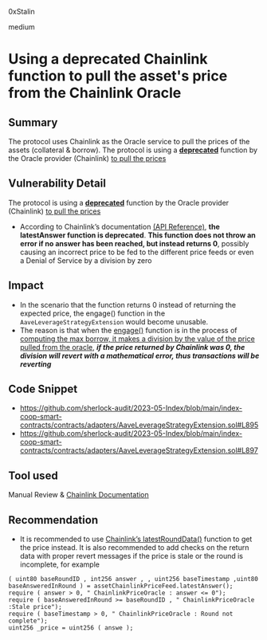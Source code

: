 0xStalin

medium

# Using a deprecated Chainlink function to pull the asset's price from the Chainlink Oracle

## Summary
The protocol uses Chainlink as the Oracle service to pull the prices of the assets (collateral & borrow).
The protocol is using a [**deprecated**](https://docs.chain.link/data-feeds/api-reference#latestanswer) function by the Oracle provider (Chainlink) [to pull the prices](https://github.com/sherlock-audit/2023-05-Index/blob/main/index-coop-smart-contracts/contracts/adapters/AaveLeverageStrategyExtension.sol#L895-L898)

## Vulnerability Detail
The protocol is using a [**deprecated**](https://docs.chain.link/data-feeds/api-reference#latestanswer) function by the Oracle provider (Chainlink) [to pull the prices](https://github.com/sherlock-audit/2023-05-Index/blob/main/index-coop-smart-contracts/contracts/adapters/AaveLeverageStrategyExtension.sol#L895-L898)

- According to Chainlink’s documentation [(API Reference)](https://docs.chain.link/data-feeds/api-reference), **the latestAnswer function is deprecated**. **This function does not throw an error if no answer has been reached, but instead returns 0**, possibly causing an incorrect price to be fed to the different price feeds or even a Denial of Service by a division by zero


## Impact
- In the scenario that the function returns 0 instead of returning the expected price, the engage() function in the `AaveLeverageStrategyExtension` would become unusable.
- The reason is that when the [engage()](https://github.com/sherlock-audit/2023-05-Index/blob/main/index-coop-smart-contracts/contracts/adapters/AaveLeverageStrategyExtension.sol#L256-L292) function is in the process of [computing the max borrow, it makes a division by the value of the price pulled from the oracle](https://github.com/sherlock-audit/2023-05-Index/blob/main/index-coop-smart-contracts/contracts/adapters/AaveLeverageStrategyExtension.sol#L1107-L1109), ***if the price returned by Chainlink was 0, the division will revert with a mathematical error, thus transactions will be reverting***


## Code Snippet
- https://github.com/sherlock-audit/2023-05-Index/blob/main/index-coop-smart-contracts/contracts/adapters/AaveLeverageStrategyExtension.sol#L895
- https://github.com/sherlock-audit/2023-05-Index/blob/main/index-coop-smart-contracts/contracts/adapters/AaveLeverageStrategyExtension.sol#L897

## Tool used
Manual Review & [Chainlink Documentation](https://docs.chain.link/data-feeds/api-reference)

## Recommendation
- It is recommended to use [Chainlink’s latestRoundData()](https://docs.chain.link/data-feeds/api-reference#latestrounddata) function to get the price instead. It is also recommended to add checks on the return data with proper revert messages if the price is stale or the round is incomplete, for example
```solidity
( uint80 baseRoundID , int256 answer , , uint256 baseTimestamp ,uint80 baseAnsweredInRound ) = assetChainlinkPriceFeed.latestAnswer();
require ( answer > 0, " ChainlinkPriceOracle : answer <= 0");
require ( baseAnsweredInRound >= baseRoundID , " ChainlinkPriceOracle :Stale price");
require ( baseTimestamp > 0, " ChainlinkPriceOracle : Round not complete");
uint256 _price = uint256 ( answe );
```